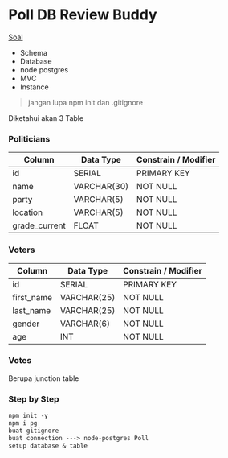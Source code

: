 # Poll DB Review Buddy

[Soal](https://docs.google.com/document/d/1yRb_zWywy2jPwYMyl1LD1utRyP269WPsCrUppMYxTUU/edit)

- Schema
- Database
- node postgres
- MVC
- Instance 


> jangan lupa npm init dan .gitignore


Diketahui akan 3 Table 

### Politicians

| Column        | Data Type    | Constrain / Modifier |
|---------------|--------------|----------------------|
| id            | SERIAL       | PRIMARY KEY          |
| name          | VARCHAR(30)  | NOT NULL             |
| party         | VARCHAR(5)   | NOT NULL             |
| location      | VARCHAR(5)   | NOT NULL             |
| grade_current | FLOAT        | NOT NULL             |


### Voters 

| Column     | Data Type   | Constrain / Modifier |
|------------|-------------|----------------------|
| id         | SERIAL      | PRIMARY KEY          |
| first_name | VARCHAR(25) | NOT NULL             |
| last_name  | VARCHAR(25) | NOT NULL             |
| gender     | VARCHAR(6)  | NOT NULL             |
| age        | INT         | NOT NULL             |


### Votes 
Berupa junction table


### Step by Step
```txt
npm init -y
npm i pg 
buat gitignore 
buat connection ---> node-postgres Poll 
setup database & table
```